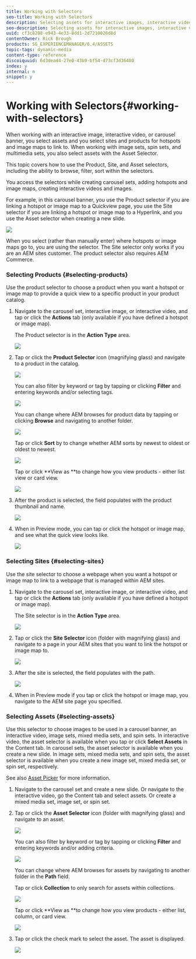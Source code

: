 ```yaml
---
title: Working with Selectors
seo-title: Working with Selectors
description: Selecting assets for interactive images, interactive video, and carousel banners
seo-description: Selecting assets for interactive images, interactive video, and carousel banners
uuid: cf3c8208-e943-4e33-8dd1-2d7210026d8d
contentOwner: Rick Brough
products: SG_EXPERIENCEMANAGER/6.4/ASSETS
topic-tags: dynamic-media
content-type: reference
discoiquuid: 6d3dead4-27e0-43b9-bf54-d73cf3d36480
index: y
internal: n
snippet: y
---
```


# Working with Selectors{#working-with-selectors}

When working with an interactive image, interactive video, or carousel banner, you select assets and you select sites and products for hotspots and image maps to link to. When working with image sets, spin sets, and multimedia sets, you also select assets with the Asset Selector.

This topic covers how to use the Product, Site, and Asset selectors, including the ability to browse, filter, sort within the selectors.

You access the selectors while creating carousel sets, adding hotspots and image maps, creating interactive videos and images.

For example, in this carousel banner, you use the Product selector if you are linking a hotspot or image map to a Quickview page, you use the Site selector if you are linking a hotspot or image map to a Hyperlink, and you use the Asset selector when creating a new slide.

![](assets/chlimage_1-529.png)

When you select (rather than manually enter) where hotspots or image maps go to, you are using the selector. The Site selector only works if you are an AEM sites customer. The product selector also requires AEM Commerce.

### Selecting Products {#selecting-products}

Use the product selector to choose a product when you want a hotspot or image map to provide a quick view to a specific product in your product catalog.

1. Navigate to the carousel set, interactive image, or interactive video, and tap or click the **Actions** tab (only available if you have defined a hotspot or image map).

   The Product selector is in the **Action Type** area.

   ![](assets/chlimage_1-530.png)

1. Tap or click the **Product Selector** icon (magnifying glass) and navigate to a product in the catalog.

   ![](assets/chlimage_1-531.png)

   You can also filter by keyword or tag by tapping or clicking **Filter** and entering keywords and/or selecting tags.

   ![](assets/chlimage_1-532.png)

   You can change where AEM browses for product data by tapping or clicking **Browse** and navigating to another folder.

   ![](assets/chlimage_1-533.png)

   Tap or click **Sort** by to change whether AEM sorts by newest to oldest or oldest to newest.

   ![](assets/chlimage_1-534.png)

   Tap or click **View as **to change how you view products - either list view or card view.

   ![](assets/chlimage_1-535.png)

1. After the product is selected, the field populates with the product thumbnail and name.

   ![](assets/chlimage_1-536.png)

1. When in Preview mode, you can tap or click the hotspot or image map, and see what the quick view looks like.

   ![](assets/chlimage_1-537.png)

### Selecting Sites {#selecting-sites}

Use the site selector to choose a webpage when you want a hotspot or image map to link to a webpage that is managed within AEM sites.

1. Navigate to the carousel set, interactive image, or interactive video, and tap or click the **Actions** tab (only available if you have defined a hotspot or image map).

   The Site selector is in the **Action Type** area.

   ![](assets/chlimage_1-538.png)

1. Tap or click the **Site Selector** icon (folder with magnifying glass) and navigate to a page in your AEM sites that you want to link the hotspot or image map to.

   ![](assets/chlimage_1-539.png)

1. After the site is selected, the field populates with the path.

   ![](assets/chlimage_1-540.png)

1. When in Preview mode if you tap or click the hotspot or image map, you navigate to the AEM site page you specified.

### Selecting Assets {#selecting-assets}

Use this selector to choose images to be used in a carousel banner, an interactive video, image sets, mixed media sets, and spin sets. In interactive video, the asset selector is available when you tap or click **Select Assets** in the Content tab. In carousel sets, the asset selector is available when you create a new slide. In image sets, mixed media sets, and spin sets, the asset selector is available when you create a new image set, mixed media set, or spin set, respectively.

See also [Asset Picker](../../assets/using/asset-selector.md) for more information.

1. Navigate to the carousel set and create a new slide. Or navigate to the interactive video, go the Content tab and select assets. Or create a mixed media set, image set, or spin set.
1. Tap or click the **Asset Selector** icon (folder with magnifying glass) and navigate to an asset.

   ![](assets/chlimage_1-541.png)

   You can also filter by keyword or tag by tapping or clicking **Filter** and entering keywords and/or adding criteria.

   ![](assets/chlimage_1-542.png)

   You can change where AEM browses for assets by navigating to another folder in the **Path** field.

   Tap or click **Collection** to only search for assets within collections.

   ![](assets/chlimage_1-543.png)

   <!--
   Comment Type: draft

   <p>Tap or click <strong>Insights</strong> to access information on Asset Insights. See also <a href="../../assets/using/touch-ui-asset-insights.md">Asset Insights</a> documentation.</p>
   -->

   <!--
   Comment Type: draft

   <img imageRotate="0" src="assets/chlimage_1-544.png" />
   -->

   <!--
   Comment Type: draft

   <p>Tap or click <strong>Sort</strong> by to change whether AEM sorts by newest to oldest or oldest to newest.</p>
   -->

   <!--
   Comment Type: draft

   <img imageRotate="0" src="assets/chlimage_1-545.png" />
   -->

   Tap or click **View as **to change how you view products - either list, column, or card view.

   ![](assets/chlimage_1-546.png)

1. Tap or click the check mark to select the asset. The asset is displayed.

   ![](assets/chlimage_1-547.png)

